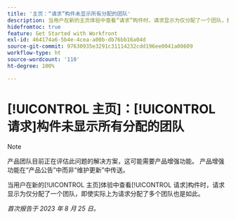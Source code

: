 ```yaml
---
title: '主页：“请求”构件未显示所有分配的团队'
description: 当用户在新的主页体验中查看“请求”构件时，请求显示为仅分配了一个团队，即使实际上为请求分配了多个团队也是如此。
hidefromtoc: true
feature: Get Started with Workfront
exl-id: 464174a6-5b4e-4cea-a00b-db76bb16a04d
source-git-commit: 97630935e3291c31114232cdd196ee0041a00609
workflow-type: ht
source-wordcount: '110'
ht-degree: 100%

---
```


# [!UICONTROL 主页]：[!UICONTROL 请求]构件未显示所有分配的团队

>[!NOTE]
>
>产品团队目前正在评估此问题的解决方案，这可能需要产品增强功能。 产品增强功能在“产品公告”中而非“维护更新”中传送。

当用户在新的[!UICONTROL 主页]体验中查看[!UICONTROL 请求]构件时，请求显示为仅分配了一个团队，即使实际上为请求分配了多个团队也是如此。

_首次报告于 2023 年 8 月 25 日。_
